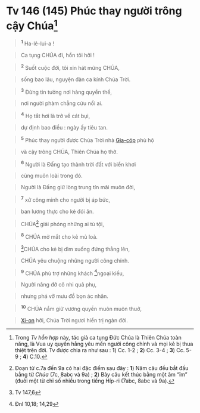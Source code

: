 # Tv 146 (145) Phúc thay người trông cậy Chúa[^1-0f9addb0-0287-4a50-ac46-39940ea5757d]

> <sup><b>1</b></sup> Ha-lê-lui-a !
>


> Ca tụng CHÚA đi, hồn tôi hỡi !
>


> <sup><b>2</b></sup> Suốt cuộc đời, tôi xin hát mừng CHÚA,
>


> sống bao lâu, nguyện đàn ca kính Chúa Trời.
>


> <sup><b>3</b></sup> Đừng tin tưởng nơi hàng quyền thế,
>


> nơi người phàm chẳng cứu nổi ai.
>


> <sup><b>4</b></sup> Họ tắt hơi là trở về cát bụi,
>


> dự định bao điều : ngày ấy tiêu tan.
>


> <sup><b>5</b></sup> Phúc thay người được Chúa Trời nhà [Gia-cóp]() phù hộ
>


> và cậy trông CHÚA, Thiên Chúa họ thờ.
>


> <sup><b>6</b></sup> Người là Đấng tạo thành trời đất với biển khơi
>


> cùng muôn loài trong đó.
>


> Người là Đấng giữ lòng trung tín mãi muôn đời,
>


> <sup><b>7</b></sup> xử công minh cho người bị áp bức,
>


> ban lương thực cho kẻ đói ăn.
>


> CHÚA[^2-0f9addb0-0287-4a50-ac46-39940ea5757d] giải phóng những ai tù tội,
>


> <sup><b>8</b></sup> CHÚA mở mắt cho kẻ mù loà.
>


> [^1@-0f9addb0-0287-4a50-ac46-39940ea5757d]CHÚA cho kẻ bị dìm xuống đứng thẳng lên,
>


> CHÚA yêu chuộng những người công chính.
>


> <sup><b>9</b></sup> CHÚA phù trợ những khách [^2@-0f9addb0-0287-4a50-ac46-39940ea5757d]ngoại kiều,
>


> Người nâng đỡ cô nhi quả phụ,
>


> nhưng phá vỡ mưu đồ bọn ác nhân.
>


> <sup><b>10</b></sup> CHÚA nắm giữ vương quyền muôn muôn thuở,
>


> [Xi-on]() hỡi, Chúa Trời ngươi hiển trị ngàn đời.
>

[^1-0f9addb0-0287-4a50-ac46-39940ea5757d]: Trong *Tv hỗn hợp* này, tác giả ca tụng Đức Chúa là Thiên Chúa toàn năng, là Vua uy quyền hằng yêu mến người công chính và mọi kẻ bị thua thiệt trên đời. Tv được chia ra như sau : **1**) Cc. 1-2 ; **2**) Cc. 3-4 ; **3**) Cc. 5-9 ; **4**) C.10.
[^2-0f9addb0-0287-4a50-ac46-39940ea5757d]: Đoạn từ c.7a đến 9a có hai đặc điểm sau đây : **1**) Năm câu đều bắt đầu bằng từ *Chúa* (7c, 8abc và 9a) ; **2**) Bảy câu kết thúc bằng một âm “îm” (đuôi một từ chỉ số nhiều trong tiếng Híp-ri (7abc, 8abc và 9a).
[^1@-0f9addb0-0287-4a50-ac46-39940ea5757d]: Tv 147,6
[^2@-0f9addb0-0287-4a50-ac46-39940ea5757d]: Đnl 10,18; 14,29